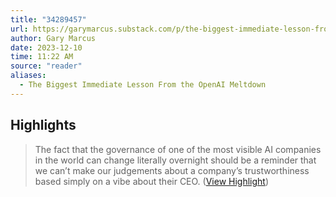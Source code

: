 ```yaml
---
title: "34289457"
url: https://garymarcus.substack.com/p/the-biggest-immediate-lesson-from
author: Gary Marcus
date: 2023-12-10
time: 11:22 AM
source: "reader"
aliases:
  - The Biggest Immediate Lesson From the OpenAI Meltdown
---
```

## Highlights
> The fact that the governance of one of the most visible AI companies in the world can change literally overnight should be a reminder that we can’t make our judgements about a company’s trustworthiness based simply on a vibe about their CEO. ([View Highlight](https://read.readwise.io/read/01hfh0kw46h1r09q220eht0r6h))